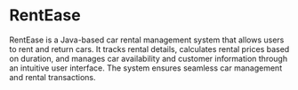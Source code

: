 # RentEase
RentEase is a Java-based car rental management system that allows users to rent and return cars. It tracks rental details, calculates rental prices based on duration, and manages car availability and customer information through an intuitive user interface. The system ensures seamless car management and rental transactions.
